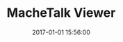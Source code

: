 ---
position: left
title: 'MacheTalk Viewer'
date: 2017-01-01 15:56:00
tags: iOS Android Angular PHP WebRTC Wowza Swift UIKit MVC
featured_image: '/assets/img/machetalk-viewer.png'
button_icon: 'github'
button_text: 'Visit Project'
project_description: 'A live viewing application that allows you to have a "two-handed" conversation like a video call ♪ Enjoy real-time communication!'
role_description: 'I participated in the development of the project with my first employer (FDCI). I worked as a front-end, back-end developer, and iOS developer from creating the API, creating the iOS app from scratch, adding new features, and fixing bugs.'
website_url: 'https://machetalk.jp/'
appstore_url: 'https://apps.apple.com/us/app/%E7%94%9F%E9%85%8D%E4%BF%A1%E3%82%A2%E3%83%97%E3%83%AA-%E3%83%9E%E3%82%B7%E3%82%A7%E3%83%88%E3%83%BC%E3%82%AF-%E3%82%89%E3%81%84%E3%81%B6%E9%85%8D%E4%BF%A1%E3%81%A7%E6%96%B0%E3%81%9F%E3%81%AA%E5%87%BA%E4%BC%9A%E3%81%84%E3%82%92/id1346942593'
---